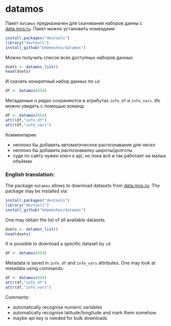 datamos
=======


Пакет `datamos` предназначен для скачивания наборов данны с [data.mos.ru](http://data.mos.ru/). Пакет можно установить командами:
```r
install.packages("devtools")
library("devtools")
install_github("bdemeshev/datamos")
```

Можно получить список всех доступных наборов данных
```r
dsets <- datamos_list()
head(dsets)
```

И скачать конкретный набор данных по `id`:
```r
df <- datamos(654)
```

Метаданные о рядах сохраняются в атрибутах `info_df` и `info_vars`. Их можно увидеть с помощью команд:
```r
df <- datamos(654)
attr(df,"info_df")
attr(df,"info_vars")
```

Комментарии:
* неплохо бы добавить автоматическое распознавание для чисел
* неплохо бы добавить распознавалку широты/долготы 
* судя по сайту нужен ключ к api, но пока всё и так работает на малых объёмах

### English translation:


The package `datamos` allows to download datasets from [data.mos.ru](http://data.mos.ru/). The package may be installed via:
```r
install.packages("devtools")
library("devtools")
install_github("bdemeshev/datamos")
```

One may obtain the list of all available datasets.
```r
dsets <- datamos_list()
head(dsets)
```

It is possible to download a specific dataset by `id`:
```r
df <- datamos(654)
```

Metadata is saved in `info_df` and `info_vars` attributes. One may look at metadata using commands:
```r
df <- datamos(654)
attr(df,"info_df")
attr(df,"info_vars")
```

Comments:
* automatically recognise numeric variables
* automatically recognise latitude/longitude and mark them somehow 
* maybe api key is needed for bulk downloads
